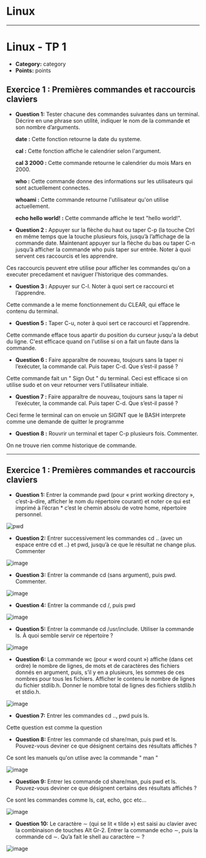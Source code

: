 # Linux 
-----------------------------------------------------------------------------------------------------------------------------------------------------------------------
# Linux - TP 1


* **Category:** category
* **Points:** points

## Exercice 1 : Premières commandes et raccourcis claviers
* **Question 1:** Tester chacune des commandes suivantes dans un terminal. Décrire en une phrase son utilité,
indiquer le nom de la commande et son nombre d’arguments.

  **date :**
Cette fonction retourne la date du systeme.

  **cal :**
Cette fonction affiche le calendrier selon l'argument. 

  **cal 3 2000 :**
Cette commande retourne le calendrier du mois Mars en 2000.

  **who :**
Cette commande donne des informations sur les utilisateurs qui sont actuellement connectes.

  **whoami :**
Cette commande retourne l'utilisateur qu'on utilise actuellement.

  **echo hello world! :**
Cette commande affiche le text "hello world!".

* **Question 2 :** Appuyer sur la flèche du haut ou taper C-p (la touche Ctrl en même temps que la touche plusieurs fois, jusqu’à l’affichage de la commande date. Maintenant appuyer sur la flèche du bas ou taper C-n jusqu’à afficher la commande who puis taper sur entrée. Noter à quoi servent ces raccourcis et les apprendre.

Ces raccourcis peuvent etre utilise pour afficher les commandes qu'on a executer precedament et naviguer l'historique des commandes.

* **Question 3 :**  Appuyer sur C-l. Noter à quoi sert ce raccourci et l’apprendre.

Cette commande a le meme fonctionnement du CLEAR, qui efface le contenu du terminal.

* **Question 5 :**  Taper C-u, noter à quoi sert ce raccourci et l’apprendre.

Cette commande efface tous apartir du position du curseur jusqu'a la debut du ligne. C'est efficace quand on l'utilise si on a fait un faute dans la commande.


* **Question 6 :**  Faire apparaître de nouveau, toujours sans la taper ni l’exécuter, la commande cal. Puis
taper C-d. Que s’est-il passé ?

Cette commande fait un " Sign Out " du terminal. Ceci est efficace si on utilise sudo et on veur retourner vers l'utilisateur initiale.

* **Question 7 :**  Faire apparaître de nouveau, toujours sans la taper ni l’exécuter, la commande cal. Puis taper C-d. Que s’est-il passé ?

Ceci ferme le terminal can on envoie un SIGINT que le BASH interprete comme une demande de quitter le programme

* **Question 8 :**  Rouvrir un terminal et taper C-p plusieurs fois. Commenter.

On ne trouve rien comme historique de commande.

-----------------------------------------------------------------------------------------------------------------------------------------------------------------------
## Exercice 1 : Premières commandes et raccourcis claviers

* **Question 1:**  Entrer la commande pwd (pour « print working directory », c’est-à-dire, afficher le nom du répertoire courant) et noter ce qui est imprimé à l’écran  * c’est le chemin absolu de votre home, répertoire personnel.

![pwd](https://user-images.githubusercontent.com/91763346/194708843-ab584a03-e862-4bea-8e90-51cde88b3390.PNG)

* **Question 2:**  Entrer successivement les commandes cd .. (avec un espace entre cd et ..) et pwd, jusqu’à
ce que le résultat ne change plus. Commenter

![image](https://user-images.githubusercontent.com/91763346/194709167-3ada093d-7975-4e4f-8d5d-ffe1a0cfd853.png)

* **Question 3:**   Entrer la commande cd (sans argument), puis pwd. Commenter.

![image](https://user-images.githubusercontent.com/91763346/194709302-8af2386d-055f-4bc2-a047-00718a071f76.png)

* **Question 4:**   Entrer la commande cd /, puis pwd

![image](https://user-images.githubusercontent.com/91763346/194709167-3ada093d-7975-4e4f-8d5d-ffe1a0cfd853.png)

* **Question 5:**   Entrer la commande cd /usr/include. Utiliser la commande ls. À quoi semble servir ce
répertoire ?

![image](https://user-images.githubusercontent.com/91763346/194709398-d83215d6-d15f-43e3-8faf-a553a6936df0.png)

* **Question 6:**    La commande wc (pour « word count ») affiche
(dans cet ordre) le nombre de lignes, de mots et de caractères des fichiers donnés en argument, puis, s’il y en a plusieurs, les sommes de ces nombres pour tous les fichiers. Afficher le contenu le nombre de lignes du fichier stdlib.h. Donner le nombre total de lignes des fichiers stdlib.h et stdio.h.

![image](https://user-images.githubusercontent.com/91763346/194709470-e3e13f4c-7a17-42f6-afb1-38b651dfecae.png)

* **Question 7:**   Entrer les commandes cd .., pwd puis ls.

Cette question est comme la question 

* **Question 8:**    Entrer les commande cd share/man, puis pwd et ls. Pouvez-vous deviner ce que désignent
certains des résultats affichés ?

Ce sont les manuels qu'on utlise avec la commande " man "

![image](https://user-images.githubusercontent.com/91763346/194709571-9dc28bb1-8606-432b-9a51-bda1eb516b97.png)

* **Question 9:**    Entrer les commande cd share/man, puis pwd et ls. Pouvez-vous deviner ce que désignent
certains des résultats affichés ?

Ce sont les commandes comme ls, cat, echo, gcc etc...

![image](https://user-images.githubusercontent.com/91763346/194709688-f2277eee-6044-447b-92db-3c2c21e7cb64.png)

* **Question 10:**   Le caractère ∼ (qui se lit « tilde ») est saisi au clavier avec la combinaison de touches Alt
Gr-2. Entrer la commande echo ∼, puis la commande cd ∼. Qu’a fait le shell au caractère ∼ ?

![image](https://user-images.githubusercontent.com/91763346/194710018-a9817e4e-de0b-4783-a177-217259d2db54.png)


